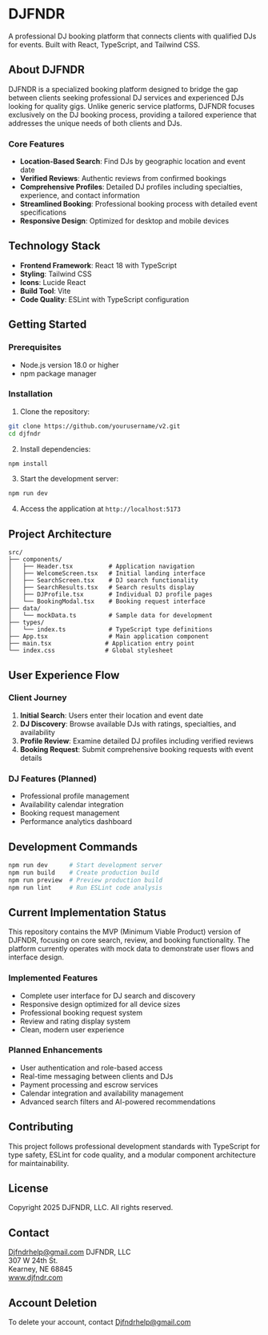 # DJFNDR

A professional DJ booking platform that connects clients with qualified DJs for events. Built with React, TypeScript, and Tailwind CSS.

## About DJFNDR

DJFNDR is a specialized booking platform designed to bridge the gap between clients seeking professional DJ services and experienced DJs looking for quality gigs. Unlike generic service platforms, DJFNDR focuses exclusively on the DJ booking process, providing a tailored experience that addresses the unique needs of both clients and DJs.

### Core Features

- **Location-Based Search**: Find DJs by geographic location and event date
- **Verified Reviews**: Authentic reviews from confirmed bookings
- **Comprehensive Profiles**: Detailed DJ profiles including specialties, experience, and contact information
- **Streamlined Booking**: Professional booking process with detailed event specifications
- **Responsive Design**: Optimized for desktop and mobile devices

## Technology Stack

- **Frontend Framework**: React 18 with TypeScript
- **Styling**: Tailwind CSS
- **Icons**: Lucide React
- **Build Tool**: Vite
- **Code Quality**: ESLint with TypeScript configuration

## Getting Started

### Prerequisites

- Node.js version 18.0 or higher
- npm package manager

### Installation

1. Clone the repository:
```bash
git clone https://github.com/yourusername/v2.git
cd djfndr
```

2. Install dependencies:
```bash
npm install
```

3. Start the development server:
```bash
npm run dev
```

4. Access the application at `http://localhost:5173`

## Project Architecture

```
src/
├── components/
│   ├── Header.tsx          # Application navigation
│   ├── WelcomeScreen.tsx   # Initial landing interface
│   ├── SearchScreen.tsx    # DJ search functionality
│   ├── SearchResults.tsx   # Search results display
│   ├── DJProfile.tsx       # Individual DJ profile pages
│   └── BookingModal.tsx    # Booking request interface
├── data/
│   └── mockData.ts         # Sample data for development
├── types/
│   └── index.ts            # TypeScript type definitions
├── App.tsx                 # Main application component
├── main.tsx               # Application entry point
└── index.css              # Global stylesheet
```

## User Experience Flow

### Client Journey
1. **Initial Search**: Users enter their location and event date
2. **DJ Discovery**: Browse available DJs with ratings, specialties, and availability
3. **Profile Review**: Examine detailed DJ profiles including verified reviews
4. **Booking Request**: Submit comprehensive booking requests with event details

### DJ Features (Planned)
- Professional profile management
- Availability calendar integration
- Booking request management
- Performance analytics dashboard

## Development Commands

```bash
npm run dev      # Start development server
npm run build    # Create production build
npm run preview  # Preview production build
npm run lint     # Run ESLint code analysis
```

## Current Implementation Status

This repository contains the MVP (Minimum Viable Product) version of DJFNDR, focusing on core search, review, and booking functionality. The platform currently operates with mock data to demonstrate user flows and interface design.

### Implemented Features
- Complete user interface for DJ search and discovery
- Responsive design optimized for all device sizes
- Professional booking request system
- Review and rating display system
- Clean, modern user experience

### Planned Enhancements
- User authentication and role-based access
- Real-time messaging between clients and DJs
- Payment processing and escrow services
- Calendar integration and availability management
- Advanced search filters and AI-powered recommendations

## Contributing

This project follows professional development standards with TypeScript for type safety, ESLint for code quality, and a modular component architecture for maintainability.

## License

Copyright 2025 DJFNDR, LLC. All rights reserved.

## Contact
Djfndrhelp@gmail.com
DJFNDR, LLC  
307 W 24th St.  
Kearney, NE 68845  
www.djfndr.com

## Account Deletion
To delete your account, contact Djfndrhelp@gmail.com